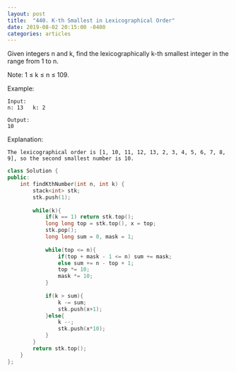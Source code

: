 ```yaml
---
layout: post
title:  "440. K-th Smallest in Lexicographical Order"
date: 2019-08-02 20:15:00 -0400
categories: articles
---
```

Given integers n and k, find the lexicographically k-th smallest integer in the range from 1 to n.

Note: 1 ≤ k ≤ n ≤ 109.

Example:
```
Input:
n: 13   k: 2

Output:
10
```
Explanation:
```
The lexicographical order is [1, 10, 11, 12, 13, 2, 3, 4, 5, 6, 7, 8, 9], so the second smallest number is 10.
```
```c++
class Solution {
public:
    int findKthNumber(int n, int k) {
        stack<int> stk;
        stk.push(1);
        
        while(k){
            if(k == 1) return stk.top();
            long long top = stk.top(), x = top;
            stk.pop();
            long long sum = 0, mask = 1;
            
            while(top <= n){
                if(top + mask - 1 <= n) sum += mask;
                else sum += n - top + 1;
                top *= 10;
                mask *= 10;
            }
            
            if(k > sum){
                k -= sum;
                stk.push(x+1);
            }else{
                k --;
                stk.push(x*10);
            }
        }
        return stk.top();
    }
};
```